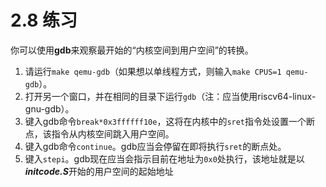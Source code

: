 # 2.8 练习

你可以使用**gdb**来观察最开始的“内核空间到用户空间”的转换。

1. 请运行`make qemu-gdb`（如果想以单线程方式，则输入`make CPUS=1 qemu-gdb`）。
2. 打开另一个窗口，并在相同的目录下运行`gdb`（注：应当使用riscv64-linux-gnu-gdb）。
3. 键入gdb命令`break*0x3ffffff10e`，这将在内核中的`sret`指令处设置一个断点，该指令从内核空间跳入用户空间。
4. 键入gdb命令`continue`。gdb应当会停留在即将执行`sret`的断点处。
5. 键入`stepi`。gdb现在应当会指示目前在地址为`0x0`处执行，该地址就是以***initcode.S***开始的用户空间的起始地址

